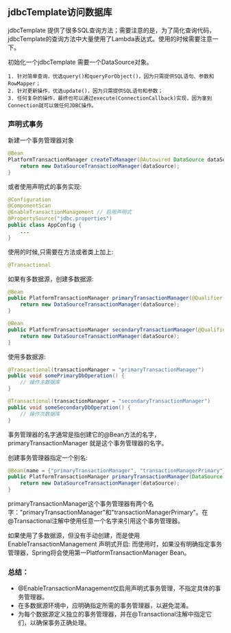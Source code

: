 ## jdbcTemplate访问数据库

jdbcTemplate 提供了很多SQL查询方法；需要注意的是，为了简化查询代码，jdbcTemplate的查询方法中大量使用了Lambda表达式。使用的时候需要注意一下。

初始化一个jdbcTemplate 需要一个DataSource对象。

>

    1. 针对简单查询，优选query()和queryForObject()，因为只需提供SQL语句、参数和RowMapper；
    2. 针对更新操作，优选update()，因为只需提供SQL语句和参数；
    3. 任何复杂的操作，最终也可以通过execute(ConnectionCallback)实现，因为拿到Connection就可以做任何JDBC操作。

### 声明式事务

新建一个事务管理器对象

```java
@Bean
PlatformTransactionManager createTxManager(@Autowired DataSource dataSource) {
    return new DataSourceTransactionManager(dataSource);
}
```

或者使用声明式的事务实现:

```java
@Configuration
@ComponentScan
@EnableTransactionManagement // 启用声明式
@PropertySource("jdbc.properties")
public class AppConfig {
    ...
}
```

使用的时候,只需要在方法或者类上加上:

```java
@Transactional
```

如果有多数据源，创建多数据源:

```java
@Bean
public PlatformTransactionManager primaryTransactionManager(@Qualifier("primaryDataSource") DataSource dataSource) {
    return new DataSourceTransactionManager(dataSource);
}

@Bean
public PlatformTransactionManager secondaryTransactionManager(@Qualifier("secondaryDataSource") DataSource dataSource) {
    return new DataSourceTransactionManager(dataSource);
}
```

使用多数据源:

```java
@Transactional(transactionManager = "primaryTransactionManager")
public void somePrimaryDbOperation() {
    // 操作主数据库
}

@Transactional(transactionManager = "secondaryTransactionManager")
public void someSecondaryDbOperation() {
    // 操作次数据库
}
```

事务管理器的名字通常是指创建它的@Bean方法的名字， primaryTransactionManager 就是这个事务管理器的名字。

创建事务管理器指定一个别名:

```java
@Bean(name = {"primaryTransactionManager", "transactionManagerPrimary"})
public PlatformTransactionManager primaryTransactionManager(DataSource dataSource) {
    return new DataSourceTransactionManager(dataSource);
}
```

primaryTransactionManager这个事务管理器有两个名字："primaryTransactionManager"和"transactionManagerPrimary"。在@Transactional注解中使用任意一个名字来引用这个事务管理器。

如果使用了多数据源，但没有手动创建，而是使用EnableTransactionManagement 声明式开启:
而使用时，如果没有明确指定事务管理器，Spring将会使用第一PlatformTransactionManager Bean。

### 总结：

-   @EnableTransactionManagement仅启用声明式事务管理，不指定具体的事务管理器。
-   在多数据源环境中，应明确指定所需的事务管理器，以避免混淆。
-   为每个数据源定义独立的事务管理器，并在@Transactional注解中指定它们，以确保事务正确处理。

